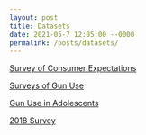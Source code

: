 ```yaml
---
layout: post
title: Datasets
date: 2021-05-7 12:05:00 --0000
permalink: /posts/datasets/
---
```


[Survey of Consumer Expectations](https://www.newyorkfed.org/microeconomics/sce#/)

[Surveys of Gun Use](https://www.ncbi.nlm.nih.gov/pmc/articles/PMC1730664/)

[Gun Use in Adolescents](https://jamanetwork.com/journals/jamapediatrics/fullarticle/485678)

[2018 Survey](https://www2.southeastern.edu/orgs/ijae/index_files/IJAE%20SEPT%202019%20GIUS%20Self%20Defense%20Study%20DEC-19-2019.pdf)